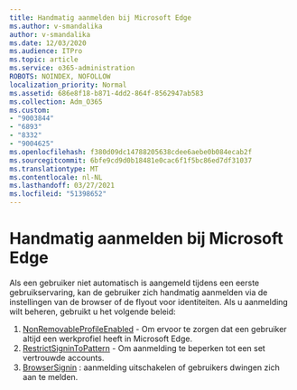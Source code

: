 ```yaml
---
title: Handmatig aanmelden bij Microsoft Edge
ms.author: v-smandalika
author: v-smandalika
ms.date: 12/03/2020
ms.audience: ITPro
ms.topic: article
ms.service: o365-administration
ROBOTS: NOINDEX, NOFOLLOW
localization_priority: Normal
ms.assetid: 686e8f18-b871-4dd2-864f-8562947ab583
ms.collection: Adm_O365
ms.custom:
- "9003844"
- "6893"
- "8332"
- "9004625"
ms.openlocfilehash: f380d09dc14788205638cdee6aebe0b084ecab2f
ms.sourcegitcommit: 6bfe9cd9d0b18481e0cac6f1f5bc86ed7df31037
ms.translationtype: MT
ms.contentlocale: nl-NL
ms.lasthandoff: 03/27/2021
ms.locfileid: "51398652"
---
```

# <a name="sign-in-to-microsoft-edge-manually"></a>Handmatig aanmelden bij Microsoft Edge

Als een gebruiker niet automatisch is aangemeld tijdens een eerste gebruikservaring, kan de gebruiker zich handmatig aanmelden via de instellingen van de browser of de flyout voor identiteiten. Als u aanmelding wilt beheren, gebruikt u het volgende beleid:

1. [NonRemovableProfileEnabled](https://docs.microsoft.com/deployedge/microsoft-edge-policies#nonremovableprofileenabled) - Om ervoor te zorgen dat een gebruiker altijd een werkprofiel heeft in Microsoft Edge.
2. [RestrictSigninToPattern](https://docs.microsoft.com/deployedge/microsoft-edge-policies#restrictsignintopattern) - Om aanmelding te beperken tot een set vertrouwde accounts.
3. [BrowserSignin](https://docs.microsoft.com/deployedge/microsoft-edge-policies#browsersignin) : aanmelding uitschakelen of gebruikers dwingen zich aan te melden.

